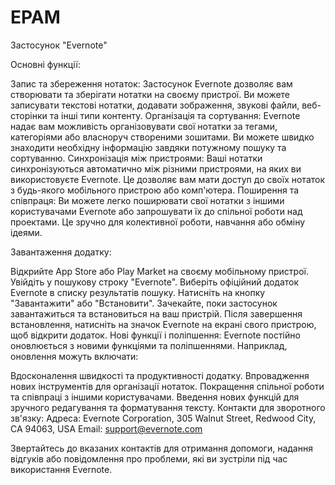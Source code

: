 # EPAM
Застосунок "Evernote"

Основні функції:

Запис та збереження нотаток: Застосунок Evernote дозволяє вам створювати та зберігати нотатки на своєму пристрої. Ви можете записувати текстові нотатки, додавати зображення, звукові файли, веб-сторінки та інші типи контенту.
Організація та сортування: 
Evernote надає вам можливість організовувати свої нотатки за тегами, категоріями або власноруч створеними зошитами. Ви можете швидко знаходити необхідну інформацію завдяки потужному пошуку та сортуванню.
Синхронізація між пристроями: Ваші нотатки синхронізуються автоматично між різними пристроями, на яких ви використовуєте Evernote. Це дозволяє вам мати доступ до своїх нотаток з будь-якого мобільного пристрою або комп'ютера.
Поширення та співпраця: Ви можете легко поширювати свої нотатки з іншими користувачами Evernote або запрошувати їх до спільної роботи над проектами. Це зручно для колективної роботи, навчання або обміну ідеями.


Завантаження додатку:

Відкрийте App Store або Play Market на своєму мобільному пристрої.
Увійдіть у пошукову строку "Evernote".
Виберіть офіційний додаток Evernote в списку результатів пошуку.
Натисніть на кнопку "Завантажити" або "Встановити".
Зачекайте, поки застосунок завантажиться та встановиться на ваш пристрій.
Після завершення встановлення, натисніть на значок Evernote на екрані свого пристрою, щоб відкрити додаток.
Нові функції і поліпшення:
Evernote постійно оновлюється з новими функціями та поліпшеннями. Наприклад, оновлення можуть включати:

Вдосконалення швидкості та продуктивності додатку.
Впровадження нових інструментів для організації нотаток.
Покращення спільної роботи та співпраці з іншими користувачами.
Введення нових функцій для зручного редагування та форматування тексту.
Контакти для зворотного зв'язку:
Адреса: Evernote Corporation, 305 Walnut Street, Redwood City, CA 94063, USA
Email: support@evernote.com

Звертайтесь до вказаних контактів для отримання допомоги, надання відгуків або повідомлення про проблеми, які ви зустріли під час використання Evernote.
